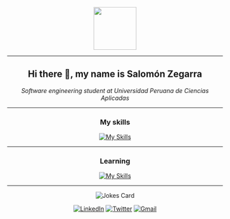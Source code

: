 <div align="center">
<img src="https://media.giphy.com/media/M9gbBd9nbDrOTu1Mqx/giphy.gif" width="100"/>
</div>

---
<div align = "center">
<h2> Hi there 👋, my name is Salomón Zegarra</h2>
<i> Software engineering student at Universidad Peruana de Ciencias Aplicadas </i>
</div>

---
<div align = "center">

### My skills
[![My Skills](https://skillicons.dev/icons?i=html,css,cpp,git)](https://skillicons.dev)
</div>

---

<div align = "center">

### Learning
[![My Skills](https://skillicons.dev/icons?i=docker,js,py,mysql)](https://skillicons.dev)

</div>

---
<div align = "center">

![Jokes Card](https://readme-jokes.vercel.app/api)  

[![LinkedIn](https://img.shields.io/badge/linkedin-%230077B5.svg?style=for-the-badge&logo=linkedin&logoColor=white)](https://www.linkedin.com/in/salozm/) [![Twitter](https://img.shields.io/badge/Twitter-1DA1F2?style=for-the-badge&logo=twitter&logoColor=white)](https://twitter.com/salozem) [![Gmail](https://img.shields.io/badge/Gmail-D14836?style=for-the-badge&logo=gmail&logoColor=white)](mailto:salozm34@gmail.com)


</div>

